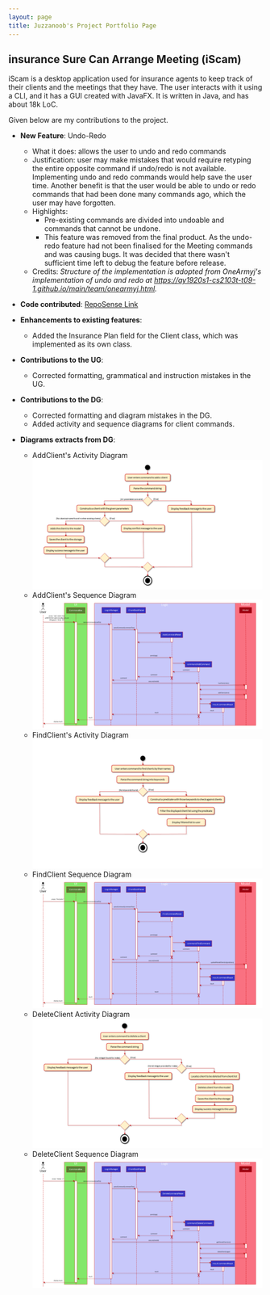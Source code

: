 ```yaml
---
layout: page
title: Juzzanoob's Project Portfolio Page
---
```


## insurance Sure Can Arrange Meeting (iScam)

iScam is a desktop application used for insurance agents to keep track of their clients and the meetings that they have.
The user interacts with it using a CLI, and it has a GUI created with JavaFX. It is written in Java, and has about 18k
LoC.

Given below are my contributions to the project.

* **New Feature**: Undo-Redo
    * What it does: allows the user to undo and redo commands
    * Justification: user may make mistakes that would require retyping the entire opposite command if undo/redo is not
      available. Implementing undo and redo commands would help save the user time. Another benefit is that the user would
      be able to undo or redo commands that had been done many commands ago, which the user may have forgotten.
    * Highlights:
        * Pre-existing commands are divided into undoable and commands that cannot be undone.
        * This feature was removed from the final product. As the undo-redo feature had not been finalised for the Meeting
          commands and was causing bugs. It was decided that there wasn't sufficient time left to debug the feature before
          release.
    * Credits: *Structure of the implementation is adopted from OneArmyj's implementation of undo and redo at
      https://ay1920s1-cs2103t-t09-1.github.io/main/team/onearmyj.html.*

* **Code contributed**: [RepoSense Link](https://nus-cs2103-ay2021s2.github.io/tp-dashboard/?search=juzzanoob&sort=groupTitle&sortWithin=title&timeframe=commit&mergegroup=&groupSelect=groupByAuthors&breakdown=true&checkedFileTypes=docs~functional-code~test-code~other&since=2021-02-19&tabOpen=true&tabType=authorship&tabAuthor=Tomashiwa&tabRepo=AY2021S2-CS2103-W17-4%2Ftp%5Bmaster%5D&authorshipIsMergeGroup=false&authorshipFileTypes=docs~functional-code~test-code~other&authorshipIsBinaryFileTypeChecked=false)

* **Enhancements to existing features**:
    * Added the Insurance Plan field for the Client class, which was implemented as its own class.

* **Contributions to the UG**:
    * Corrected formatting, grammatical and instruction mistakes in the UG.

* **Contributions to the DG**:
    * Corrected formatting and diagram mistakes in the DG.
    * Added activity and sequence diagrams for client commands.

* **Diagrams extracts from DG**:
    * AddClient's Activity Diagram
      ![AddCommand activity diagram](../images/AddClientActivityDiagram.png)
    * AddClient's Sequence Diagram
      ![AddCommand sequence diagram](../images/AddClientSequenceDiagram.png)
    * FindClient's Activity Diagram
      ![FindCommand activity diagram](../images/FindClientByNameActivityDiagram.png)
    * FindClient Sequence Diagram
      ![FindCommand sequence diagram](../images/FindClientSequenceDiagram.png)
    * DeleteClient Activity Diagram
      ![DeleteCommand activity diagram](../images/DeleteClientActivityDiagram.png)
    * DeleteClient Sequence Diagram
      ![DeleteCommand sequence diagram](../images/DeleteClientSequenceDiagram.png)
